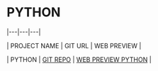 # PYTHON

|---|---|---|

| PROJECT NAME | GIT URL | WEB PREVIEW |

| PYTHON | [GIT REPO](https://github.com/yashgupta841/PYTHON) | [WEB PREVIEW PYTHON](https://github.com/yashgupta841/PYTHON) |
